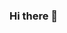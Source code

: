 ### Hi there 👋

<!--
**OmerDogen/OmerDogen** is a ✨ _special_ ✨ repository because its `README.md` (this file) appears on your GitHub profile.

Here are some ideas to get you started:

- 🔭 I’m currently working on Vue.js
- 🌱 I’m currently learning Vue.js
- 👯 I’m looking to collaborate on ...
- 🤔 I’m looking for help with ...
- 💬 Ask me about ...
- 📫 How to reach me: ...
- 😄 Pronouns: ...
- ⚡ Fun fact: ...
 ##  I created this repo so that way i can work on learning dynamics of Git.
**Thats a bold sentence**
<br/>
*Thats an Italic sentence* 
<br>
`git init`
<br>
[google](www.google.com)
-->
